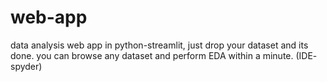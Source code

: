 # web-app
data analysis web app in python-streamlit,
just drop your dataset and its done.
you can browse any dataset and perform EDA within a minute.
(IDE- spyder)
